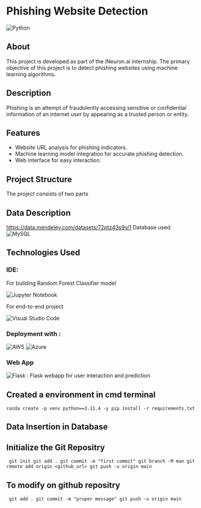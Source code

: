 
   # Phishing Website Detection
![Python](https://img.shields.io/badge/python-3670A0?style=for-the-badge&logo=python&logoColor=ffdd54)

## About
This project is developed as part of the iNeuron.ai internship. The primary objective of this project is to detect phishing websites using machine learning algorithms.

## Description
Phishing is an attempt of fraudulently accessing sensitive or confidential information of an internet user by appearing as a trusted person or entity. 
 
## Features
- Website URL analysis for phishing indicators.
- Machine learning model integration for accurate phishing detection.
- Web interface for easy interaction.
## Project Structure
The project consists of two parts 

## Data Description
https://data.mendeley.com/datasets/72ptz43s9v/1
Database used: 
![MySQL](https://img.shields.io/badge/mysql-4479A1.svg?style=for-the-badge&logo=mysql&logoColor=white)

## Technologies Used
### IDE: 
For building Random Forest Classifier model

![Jupyter Notebook](https://img.shields.io/badge/jupyter-%23FA0F00.svg?style=for-the-badge&logo=jupyter&logoColor=white)

For end-to-end project

![Visual Studio Code](https://img.shields.io/badge/Visual%20Studio%20Code-0078d7.svg?style=for-the-badge&logo=visual-studio-code&logoColor=white)
### Deployment with :
![AWS](https://img.shields.io/badge/AWS-%23FF9900.svg?style=for-the-badge&logo=amazon-aws&logoColor=white)
![Azure](https://img.shields.io/badge/azure-%230072C6.svg?style=for-the-badge&logo=microsoftazure&logoColor=white)
### Web App
![Flask](https://img.shields.io/badge/flask-%23000.svg?style=for-the-badge&logo=flask&logoColor=white) : Flask webapp for user interaction and prediction

## Created a environment in cmd terminal
`conda create -p venv python==3.11.4 -y
pip install -r requirements.txt`

## Data Insertion in Database

## Initialize the Git Repositry
   ` git init
    git add .
    git commit -m "first commit"
    git branch -M man
    git remote add origin <github_url>
    git push -u origin main`
    
## To modify on github repositry
  ` git add .
   git commit -m "proper message"
   git push -u origin main`

